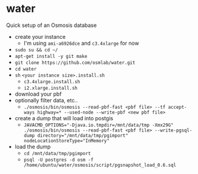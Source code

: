 water
==============

Quick setup of an Osmosis database

- create your instance
  - I'm using `ami-a6926dce` and `c3.4xlarge` for now
- `sudo su && cd ~/`
- `apt-get install -y git make`
- `git clone https://github.com/osmlab/water.git`
- `cd water`
- `sh` `<your instance size>.install.sh`
    - `c3.4xlarge.install.sh`
    - `i2.xlarge.install.sh`
- download your pbf
- optionally filter data, etc..
    - `./osmosis/bin/osmosis --read-pbf-fast <pbf file> --tf accept-ways highway=* --used-node --write-pbf <new pbf file>`
- create a dump that will load into postgis
    - `JAVACMD_OPTIONS="-Djava.io.tmpdir=/mnt/data/tmp -Xmx29G" ./osmosis/bin/osmosis --read-pbf-fast <pbf file> --write-pgsql-dump directory="/mnt/data/tmp/pgimport" nodeLocationStoreType="InMemory"`
- load the dump
    - `cd /mnt/data/tmp/pgimport`
    - `psql -U postgres -d osm -f /home/ubuntu/water/osmosis/script/pgsnapshot_load_0.6.sql`
